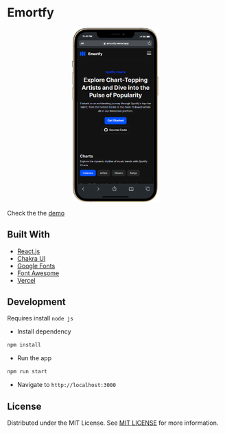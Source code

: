 # Emortfy
<a href="https://emortfy.vercel.app" target="_blank">
  <center>
    <img src="/cover/mobile.png" alt="website" width="200" />
  </center>
</a>

Check the the <a href="https://emortfy.vercel.app" target="_blank">demo</a>

## Built With
* [React.js](https://reactjs.org/)
* [Chakra UI](https://chakra-ui.com/)
* [Google Fonts](https://fonts.google.com)
* [Font Awesome](https://fontawesome.com/)
* [Vercel](https://vercel.com/)

## Development
Requires install `node js` 

- Install dependency
```bash
npm install
```
- Run the app
```bash
npm run start
```
- Navigate to `http://localhost:3000`

## License
Distributed under the MIT License. See <a href="/LICENSE">MIT LICENSE</a> for more information.
